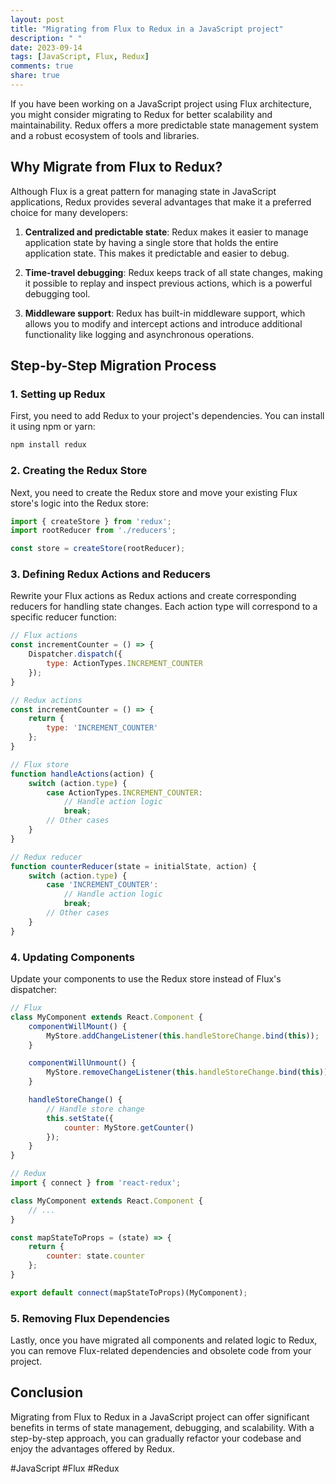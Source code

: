 ```yaml
---
layout: post
title: "Migrating from Flux to Redux in a JavaScript project"
description: " "
date: 2023-09-14
tags: [JavaScript, Flux, Redux]
comments: true
share: true
---
```


If you have been working on a JavaScript project using Flux architecture, you might consider migrating to Redux for better scalability and maintainability. Redux offers a more predictable state management system and a robust ecosystem of tools and libraries.

## Why Migrate from Flux to Redux?
Although Flux is a great pattern for managing state in JavaScript applications, Redux provides several advantages that make it a preferred choice for many developers:

1. **Centralized and predictable state**: Redux makes it easier to manage application state by having a single store that holds the entire application state. This makes it predictable and easier to debug.

2. **Time-travel debugging**: Redux keeps track of all state changes, making it possible to replay and inspect previous actions, which is a powerful debugging tool.

3. **Middleware support**: Redux has built-in middleware support, which allows you to modify and intercept actions and introduce additional functionality like logging and asynchronous operations.

## Step-by-Step Migration Process

### 1. Setting up Redux
First, you need to add Redux to your project's dependencies. You can install it using npm or yarn:

```javascript
npm install redux
```

### 2. Creating the Redux Store
Next, you need to create the Redux store and move your existing Flux store's logic into the Redux store:

```javascript
import { createStore } from 'redux';
import rootReducer from './reducers';

const store = createStore(rootReducer);
```

### 3. Defining Redux Actions and Reducers
Rewrite your Flux actions as Redux actions and create corresponding reducers for handling state changes. Each action type will correspond to a specific reducer function:

```javascript
// Flux actions
const incrementCounter = () => {
    Dispatcher.dispatch({
        type: ActionTypes.INCREMENT_COUNTER
    });
}

// Redux actions
const incrementCounter = () => {
    return {
        type: 'INCREMENT_COUNTER'
    };
}

// Flux store
function handleActions(action) {
    switch (action.type) {
        case ActionTypes.INCREMENT_COUNTER:
            // Handle action logic
            break;
        // Other cases
    }
}

// Redux reducer
function counterReducer(state = initialState, action) {
    switch (action.type) {
        case 'INCREMENT_COUNTER':
            // Handle action logic
            break;
        // Other cases
    }
}
```

### 4. Updating Components
Update your components to use the Redux store instead of Flux's dispatcher:

```javascript
// Flux
class MyComponent extends React.Component {
    componentWillMount() {
        MyStore.addChangeListener(this.handleStoreChange.bind(this));
    }

    componentWillUnmount() {
        MyStore.removeChangeListener(this.handleStoreChange.bind(this));
    }

    handleStoreChange() {
        // Handle store change
        this.setState({
            counter: MyStore.getCounter()
        });
    }
}
```
```javascript
// Redux
import { connect } from 'react-redux';

class MyComponent extends React.Component {
    // ...
}

const mapStateToProps = (state) => {
    return {
        counter: state.counter
    };
}

export default connect(mapStateToProps)(MyComponent);
```

### 5. Removing Flux Dependencies
Lastly, once you have migrated all components and related logic to Redux, you can remove Flux-related dependencies and obsolete code from your project.

## Conclusion
Migrating from Flux to Redux in a JavaScript project can offer significant benefits in terms of state management, debugging, and scalability. With a step-by-step approach, you can gradually refactor your codebase and enjoy the advantages offered by Redux.

#JavaScript #Flux #Redux